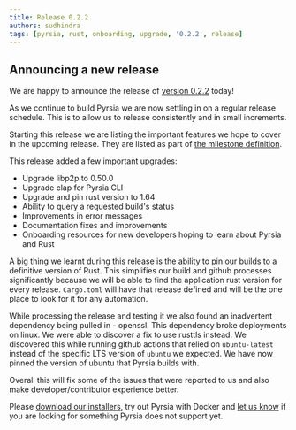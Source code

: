 ```yaml
---
title: Release 0.2.2
authors: sudhindra
tags: [pyrsia, rust, onboarding, upgrade, '0.2.2', release]
---
```

## Announcing a new release

We are happy to announce the release of [version 0.2.2](https://github.com/pyrsia/pyrsia/releases/tag/v0.2.2) today!

As we continue to build Pyrsia we are now settling in on a regular release schedule. This is to allow us to release consistently and in small increments.

Starting this release we are listing the important features we hope to cover in the upcoming release. They are listed as part of [the milestone definition](https://github.com/pyrsia/pyrsia/milestone/8).

This release added a few important upgrades:

* Upgrade libp2p to 0.50.0
* Upgrade clap for Pyrsia CLI
* Upgrade and pin rust version to 1.64
* Ability to query a requested build's status
* Improvements in error messages
* Documentation fixes and improvements
* Onboarding resources for new developers hoping to learn about Pyrsia and Rust

A big thing we learnt during this release is the ability to pin our builds to a definitive version of Rust. This simplifies our build and github processes significantly because we will be able to
find the application rust version for every release. `Cargo.toml` will have that release defined and will be the one place to look for it for any automation.

While processing the release and testing it we also found an inadvertent dependency being pulled in - openssl. This dependency broke deployments on linux. We were able to discover a fix to use rusttls instead. We discovered this while running github actions that relied on `ubuntu-latest` instead of the specific LTS version of `ubuntu` we expected. We have now pinned the version of ubuntu that Pyrsia builds with.

Overall this will fix some of the issues that were reported to us and also make developer/contributor experience better.

Please [download our installers](https://pyrsia.io/docs/tutorials/quick-installation/), try out Pyrsia with Docker and [let us know](https://pyrsia.io/docs/community/get_involved/) if you are looking for something Pyrsia does not support yet.
